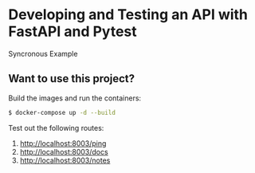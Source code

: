 # Developing and Testing an API with FastAPI and Pytest

Syncronous Example

## Want to use this project?

Build the images and run the containers:

```sh
$ docker-compose up -d --build
```

Test out the following routes:

1. [http://localhost:8003/ping](http://localhost:8003/ping)
1. [http://localhost:8003/docs](http://localhost:8003/docs)
1. [http://localhost:8003/notes](http://localhost:8003/notes)

